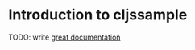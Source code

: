 # Introduction to cljssample

TODO: write [great documentation](http://jacobian.org/writing/what-to-write/)
